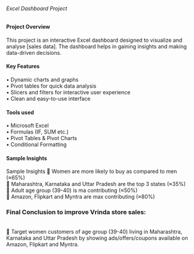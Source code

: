 <h6>Excel Dashboard Project</h6>
<h4>Project Overview</h4>
<body>This project is an interactive Excel dashboard designed to visualize and analyse [sales data]. The dashboard helps in gaining insights and making data-driven decisions.</body>
<h4>Key Features</h4>
<body>•	Dynamic charts and graphs
  <br>
•	Pivot tables for quick data analysis
  <br>
•	Slicers and filters for interactive user experience
  <br>
•	Clean and easy-to-use interface
  <br>
</body>
<h4>Tools used</h4>
•	Microsoft Excel
<br>
•	Formulas (IF, SUM etc.)
<br>
•	Pivot Tables & Pivot Charts
<br>
•	Conditional Formatting
<br>
<h4>Sample Insights</h4>
<body>Sample Insights
	Women are more likely to buy as compared to men (≈65%)
  <br>
	Maharashtra, Karnataka and Uttar Pradesh are the top 3 states (≈35%)
    <br>
	Adult age group (39-40) is ma contributing (≈50%)
    <br>
	Amazon, Flipkart and Myntra are max contributing (≈80%)
  <br>
<h3>Final Conclusion to improve Vrinda store sales:</h3>
    <br>
	Target women customers of age group (39-40) living in Maharashtra, Karnataka and Uttar Pradesh by showing ads/offers/coupons available on Amazon, Flipkart and Myntra.
</body>
